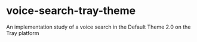 # voice-search-tray-theme
An implementation study of a voice search in the Default Theme 2.0 on the Tray platform
